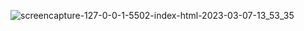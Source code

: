 ![screencapture-127-0-0-1-5502-index-html-2023-03-07-13_53_35](https://user-images.githubusercontent.com/121231584/223365977-579d8d77-8af7-4404-9630-3a9a64e94e93.png)
